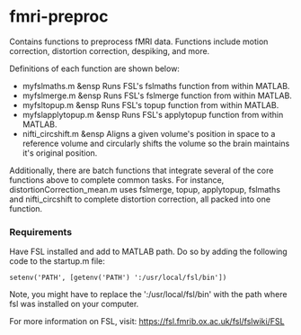 # fmri-preproc
Contains functions to preprocess fMRI data. Functions include motion correction, distortion correction, despiking, and more.

Definitions of each function are shown below:
- myfslmaths.m      &ensp Runs FSL's fslmaths function from within MATLAB.
- myfslmerge.m      &ensp Runs FSL's fslmerge function from within MATLAB. 
- myfsltopup.m      &ensp Runs FSL's topup function from within MATLAB.
- myfslapplytopup.m &ensp Runs FSL's applytopup function from within MATLAB.
- nifti_circshift.m &ensp Aligns a given volume's position in space to a reference volume and circularly shifts the volume so the brain maintains it's original position.

Additionally, there are batch functions that integrate several of the core functions above to complete common tasks. For instance, distortionCorrection_mean.m uses fslmerge, topup, applytopup, fslmaths and nifti_circshift to complete distortion correction, all packed into one function.

### Requirements
Have FSL installed and add to MATLAB path.
Do so by adding the following code to the startup.m file:
```
setenv('PATH', [getenv('PATH') ':/usr/local/fsl/bin'])
```

Note, you might have to replace the ':/usr/local/fsl/bin' with the path where fsl was installed on your computer.

For more information on FSL, visit: https://fsl.fmrib.ox.ac.uk/fsl/fslwiki/FSL
